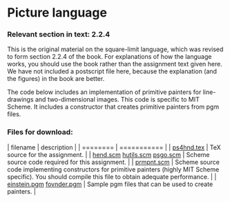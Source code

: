 # Picture language

### Relevant section in text: 2.2.4

This is the original material on the square-limit language, which was revised to form section 2.2.4 of the book. For explanations of how the language works, you should use the book rather than the assignment text given here. We have not included a postscript file here, because the explanation (and the figures) in the book are better.

The code below includes an implementation of primitive painters for line-drawings and two-dimensional images. This code is specific to MIT Scheme. It includes a constructor that creates primitive painters from pgm files.

### Files for download:

| filename | description |
| ======== | =========== |
| [ps4hnd.tex](ps4hnd.tex) | TeX source for the assignment. |
| [hend.scm](hend.scm) [hutils.scm](hutils.scm) [psgo.scm](psgo.scm) | Scheme source code required for this assignment. |
| [prmpnt.scm](prmpnt.scm) | Scheme source code implementing constructors for primitive painters (highly MIT Scheme specific). You should compile this file to obtain adequate performance. |
| [einstein.pgm](einstein.pgm) [fovnder.pgm](fovnder.pgm) | Sample pgm files that can be used to create painters. |
